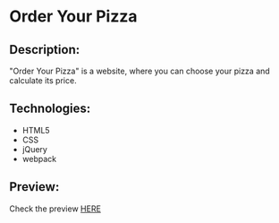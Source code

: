 # Order Your Pizza

## Description:
"Order Your Pizza" is a website, where you can choose your pizza and calculate its price.

## Technologies:
- HTML5
- CSS
- jQuery
- webpack

## Preview: 
Check the preview [HERE](https://cenora6.github.io/To-Do-List/)
